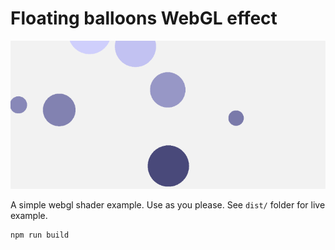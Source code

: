 # Floating balloons WebGL effect
![](balloons.gif)

A simple webgl shader example. Use as you please. See `dist/` folder for live example.

```
npm run build
```
